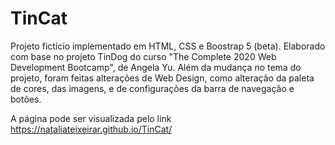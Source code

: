 # TinCat

Projeto fictício implementado em HTML, CSS e Boostrap 5 (beta). Elaborado com base no projeto TinDog do curso "The Complete 2020 Web Development Bootcamp", de Angela Yu. Além da mudança no tema do projeto, foram feitas alterações de Web Design, como alteração da paleta de cores, das imagens, e de configurações da barra de navegação e botões.

A página pode ser visualizada pelo link https://nataliateixeirar.github.io/TinCat/
